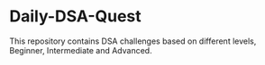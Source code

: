 # Daily-DSA-Quest
This repository contains DSA challenges based on different levels, Beginner, Intermediate and Advanced.
